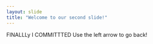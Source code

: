 ```yaml
---
layout: slide
title: "Welcome to our second slide!"
---
```

FINALLLy I COMMITTTED
Use the left arrow to go back!
